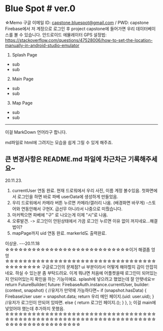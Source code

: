 # Blue Spot  # ver.0

☆Memo
구글 이메일 ID: capstone.bluespot@gmail.com / PWD: capstone
Firebase에서 저 계정으로 로그인 후 project capstone에 들어가면 우리 데이터베이스를 볼 수 있습니다.
안드로이드 에뮬레이터 GPS 설정법: https://stackoverflow.com/questions/47528006/how-to-set-the-location-manually-in-android-studio-emulator


1. Splash Page
- sub
- sub
2. Main Page
- sub
- sub
3. Map Page
- sub
- sub

---
이걸 MarkDown 언어라구 합니다.

md파일로 html에 그려지는 모습을 쉽게 그릴 수 있게 해주죠.

큰 변경사항은 README.md 파일에 차근차근 기록해주세요~
---



20.11.23.
1. currentUser 연동 완료. 현재 드로워에서 우리 사진, 이름 계정 볼수있음.
    첫화면에서 로그인을 하면 바로 파베 userData에 생성하게 만들었음.
2. 우리 드로워에서 카메라 버튼 누르면 카메라/갤러리 나옴. (배경화면 바꾸게)
    -스토어와 연동안해서 구현X. 급선무 아니라서 나중으로 미뤘습니다.
3. 마커찍으면 파베에 "구" 로 나오는게 이제 "시"로 나옴.
4. 오류발견. -> 로그인이 안된상태에서 가끔 로그인 누르면 이유 없이 꺼지네요...해결법이?
5. mapPage까지 uid 연동 완료. markerId도 출력완료.





















이상윤.
---20.11.18
☆☆☆☆☆☆☆☆☆☆☆☆☆☆☆☆☆☆☆☆☆☆☆☆☆☆☆☆이거 해결좀 엉엉☆☆☆☆☆☆☆☆☆☆☆☆☆☆☆☆☆☆☆☆☆☆☆☆☆☆☆☆☆☆☆☆☆☆☆☆☆☆☆☆☆☆
구글로그인의 문제점? ui 부분이라서 어떻게 해야할지 감이 안잡히네요. 하실 수 있는분 좀 부탁드려요.
이게 뭐냐면 처음에 어플켯을때 로그인이 되어있는지 안되어있는지 확인을 하는 기능이에요. splash에 넣으려고 했었는데 잘 안됏네요ㅠ
return FutureBuilder<FirebaseUser>(
      future: FirebaseAuth.instance.currentUser,
      builder: (context, snapshot) {
        //유저가 만약에 가능하다면~
        if (snapshot.hasData) {
          FirebaseUser user = snapshot.data;
          return 우리 메인 페이지.(uid: user.uid);
        }
        //유저가 로그인이 안되어 있따면.
        else {
          return 로그인 페이지.();
        }
      },
    );
이걸 main에 넣었어야 했는데 추가하지 못했음.
☆☆☆☆☆☆☆☆☆☆☆☆☆☆☆☆☆☆☆☆☆☆☆☆☆☆☆☆☆☆☆☆☆☆☆☆☆☆☆☆☆☆☆☆☆☆☆☆☆☆☆☆☆☆☆☆☆☆☆☆☆☆☆☆☆☆☆☆☆☆☆☆☆☆☆☆☆☆☆☆☆☆☆☆☆


